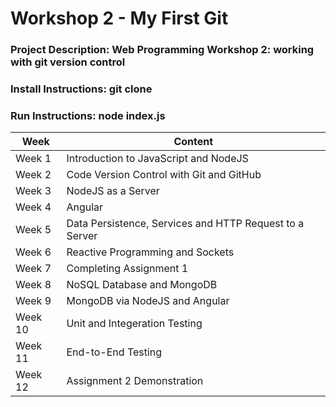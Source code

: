 # Workshop 2 - My First Git

### Project Description: Web Programming Workshop 2: working with git version control
### Install Instructions: git clone
### Run Instructions: node index.js

Week | Content
------------ | ------------
Week 1 | Introduction to JavaScript and NodeJS
Week 2 | Code Version Control with Git and GitHub
Week 3 | NodeJS as a Server
Week 4 | Angular
Week 5 | Data Persistence, Services and HTTP Request to a Server
Week 6 | Reactive Programming and Sockets
Week 7 | Completing Assignment 1
Week 8 | NoSQL Database and MongoDB
Week 9 | MongoDB via NodeJS and Angular
Week 10 | Unit and Integeration Testing
Week 11 | End-to-End Testing
Week 12 | Assignment 2 Demonstration
